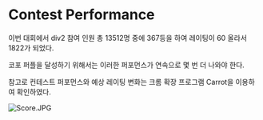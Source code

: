 # Contest Performance

이번 대회에서 div2 참여 인원 총 13512명 중에 367등을 하여 레이팅이 60 올라서 1822가 되었다.

코포 퍼플을 달성하기 위해서는 이러한 퍼포먼스가 연속으로 몇 번 더 나와야 한다.

참고로 컨테스트 퍼포먼스와 예상 레이팅 변화는 크롬 확장 프로그램 Carrot을 이용하여 확인하였다.

![Score.JPG](Contest%20Performance/Score.jpg)
